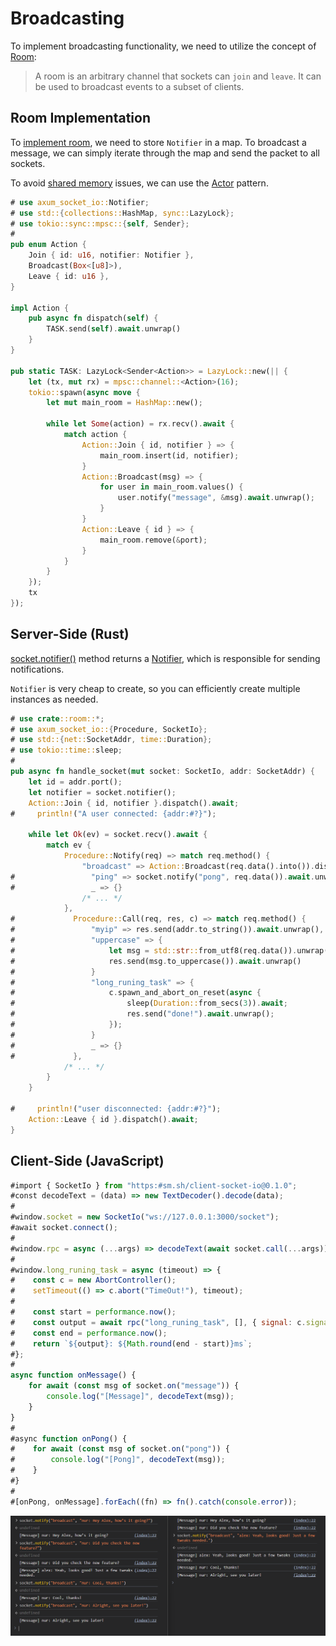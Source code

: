 # Broadcasting

To implement broadcasting functionality, we need to utilize the concept of
[Room](https://socket.io/docs/v4/rooms/):

> A room is an arbitrary channel that sockets can `join` and `leave`. It can be
> used to broadcast events to a subset of clients.

## Room Implementation

To [implement room](https://socket.io/docs/v4/rooms/#implementation-details), we
need to store `Notifier` in a map. To broadcast a message, we can simply iterate
through the map and send the packet to all sockets.

To avoid [shared memory](https://en.wikipedia.org/wiki/Shared_memory) issues, we
can use the [Actor](https://en.wikipedia.org/wiki/Actor_model) pattern.

```rust
# use axum_socket_io::Notifier;
# use std::{collections::HashMap, sync::LazyLock};
# use tokio::sync::mpsc::{self, Sender};
#
pub enum Action {
    Join { id: u16, notifier: Notifier },
    Broadcast(Box<[u8]>),
    Leave { id: u16 },
}

impl Action {
    pub async fn dispatch(self) {
        TASK.send(self).await.unwrap()
    }
}

pub static TASK: LazyLock<Sender<Action>> = LazyLock::new(|| {
    let (tx, mut rx) = mpsc::channel::<Action>(16);
    tokio::spawn(async move {
        let mut main_room = HashMap::new();

        while let Some(action) = rx.recv().await {
            match action {
                Action::Join { id, notifier } => {
                    main_room.insert(id, notifier);
                }
                Action::Broadcast(msg) => {
                    for user in main_room.values() {
                        user.notify("message", &msg).await.unwrap();
                    }
                }
                Action::Leave { id } => {
                    main_room.remove(&port);
                }
            }
        }
    });
    tx
});
```

## Server-Side (Rust)

[socket.notifier()](https://docs.rs/web-socket-io/latest/web_socket_io/struct.SocketIo.html#method.notify)
method returns a
[Notifier](https://docs.rs/web-socket-io/latest/web_socket_io/struct.Notifier.html),
which is responsible for sending notifications.

`Notifier` is very cheap to create, so you can efficiently create multiple instances as
needed.


```rust
# use crate::room::*;
# use axum_socket_io::{Procedure, SocketIo};
# use std::{net::SocketAddr, time::Duration};
# use tokio::time::sleep;
#
pub async fn handle_socket(mut socket: SocketIo, addr: SocketAddr) {
    let id = addr.port();
    let notifier = socket.notifier();
    Action::Join { id, notifier }.dispatch().await;
#     println!("A user connected: {addr:#?}");

    while let Ok(ev) = socket.recv().await {
        match ev {
            Procedure::Notify(req) => match req.method() {
                "broadcast" => Action::Broadcast(req.data().into()).dispatch().await,
#                 "ping" => socket.notify("pong", req.data()).await.unwrap(),
#                 _ => {}
                /* ... */
            },
#             Procedure::Call(req, res, c) => match req.method() {
#                 "myip" => res.send(addr.to_string()).await.unwrap(),
#                 "uppercase" => {
#                     let msg = std::str::from_utf8(req.data()).unwrap();
#                     res.send(msg.to_uppercase()).await.unwrap()
#                 }
#                 "long_runing_task" => {
#                     c.spawn_and_abort_on_reset(async {
#                         sleep(Duration::from_secs(3)).await;
#                         res.send("done!").await.unwrap();
#                     });
#                 }
#                 _ => {}
#             },
            /* ... */
        }
    }

#     println!("user disconnected: {addr:#?}");
    Action::Leave { id }.dispatch().await;
}
```

## Client-Side (JavaScript)

```javascript
#import { SocketIo } from "https:#sm.sh/client-socket-io@0.1.0";
#const decodeText = (data) => new TextDecoder().decode(data);
#
#window.socket = new SocketIo("ws://127.0.0.1:3000/socket");
#await socket.connect();
#
#window.rpc = async (...args) => decodeText(await socket.call(...args));
#
#window.long_runing_task = async (timeout) => {
#    const c = new AbortController();
#    setTimeout(() => c.abort("TimeOut!"), timeout);
#
#    const start = performance.now();
#    const output = await rpc("long_runing_task", [], { signal: c.signal });
#    const end = performance.now();
#    return `${output}: ${Math.round(end - start)}ms`;
#};
#
async function onMessage() {
    for await (const msg of socket.on("message")) {
        console.log("[Message]", decodeText(msg));
    }
}
#
#async function onPong() {
#    for await (const msg of socket.on("pong")) {
#        console.log("[Pong]", decodeText(msg));
#    }
#}
#
#[onPong, onMessage].forEach((fn) => fn().catch(console.error));
```

![Chat Example](assets/chat.png)
